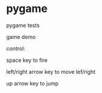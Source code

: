 pygame
======

pygame tests

game demo 

control:

space key to fire

left/right arrow key to move lef/right

up arrow key to jump



